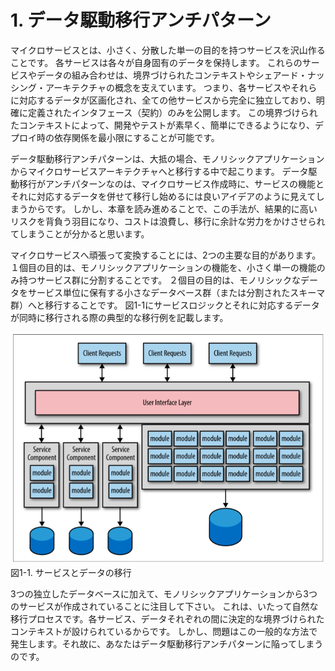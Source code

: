 # 1. データ駆動移行アンチパターン

マイクロサービスとは、小さく、分散した単一の目的を持つサービスを沢山作ることです。
各サービスは各々が自身固有のデータを保持します。
これらのサービスやデータの組み合わせは、境界づけられたコンテキストやシェアード・ナッシング・アーキテクチャの概念を支えています。
つまり、各サービスやそれらに対応するデータが区画化され、全ての他サービスから完全に独立しており、明確に定義されたインタフェース（契約）のみを公開します。
この境界づけられたコンテキストによって、開発やテストが素早く、簡単にできるようになり、デプロイ時の依存関係を最小限にすることが可能です。

データ駆動移行アンチパターンは、大抵の場合、モノリシックアプリケーションからマイクロサービスアーキテクチャへと移行する中で起こります。
データ駆動移行がアンチパターンなのは、マイクロサービス作成時に、サービスの機能とそれに対応するデータを併せて移行し始めるには良いアイデアのように見えてしまうからです。
しかし、本章を読み進めることで、この手法が、結果的に高いリスクを背負う羽目になり、コストは浪費し、移行に余計な労力をかけさせられてしまうことが分かると思います。

マイクロサービスへ頑張って変換することには、2つの主要な目的があります。
１個目の目的は、モノリシックアプリケーションの機能を、小さく単一の機能のみ持つサービス群に分割することです。
２個目の目的は、モノリシックなデータをサービス単位に保有する小さなデータベース群（または分割されたスキーマ群）へと移行することです。
図1-1にサービスロジックとそれに対応するデータが同時に移行される際の典型的な移行例を記載します。

![サービスとデータの移行](./img/1-1.png)  
図1-1. サービスとデータの移行

3つの独立したデータベースに加えて、モノリシックアプリケーションから3つのサービスが作成されていることに注目して下さい。
これは、いたって自然な移行プロセスです。各サービス、データそれぞれの間に決定的な境界づけられたコンテキストが設けられているからです。
しかし、問題はこの一般的な方法で発生します。それ故に、あなたはデータ駆動移行アンチパターンに陥ってしまうのです。